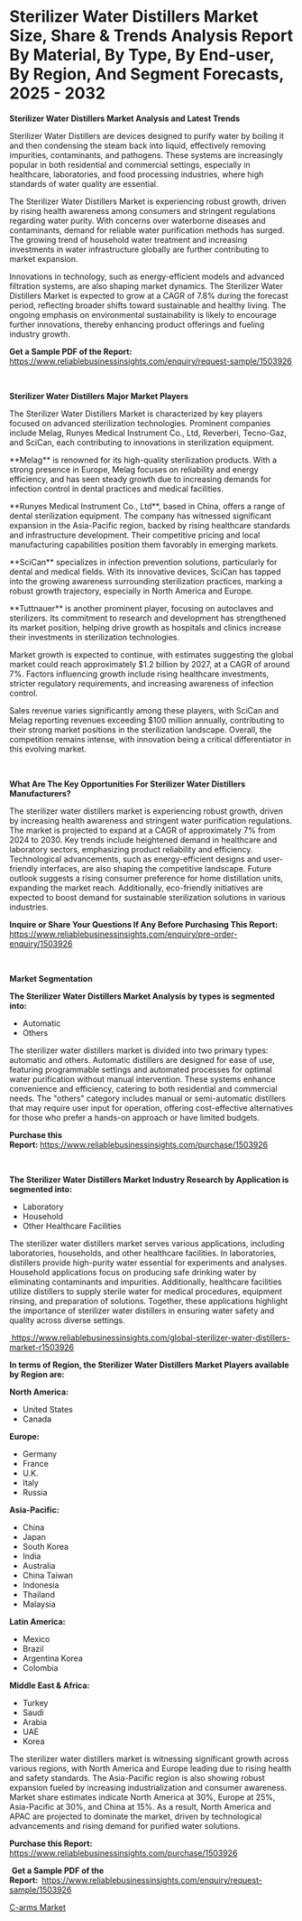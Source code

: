 <p><h1>Sterilizer Water Distillers Market Size, Share & Trends Analysis Report By Material, By Type, By End-user, By Region, And Segment Forecasts, 2025 - 2032</h1></p><p><strong>Sterilizer Water Distillers Market Analysis and Latest Trends</strong></p>
<p><p>Sterilizer Water Distillers are devices designed to purify water by boiling it and then condensing the steam back into liquid, effectively removing impurities, contaminants, and pathogens. These systems are increasingly popular in both residential and commercial settings, especially in healthcare, laboratories, and food processing industries, where high standards of water quality are essential.</p><p>The Sterilizer Water Distillers Market is experiencing robust growth, driven by rising health awareness among consumers and stringent regulations regarding water purity. With concerns over waterborne diseases and contaminants, demand for reliable water purification methods has surged. The growing trend of household water treatment and increasing investments in water infrastructure globally are further contributing to market expansion.</p><p>Innovations in technology, such as energy-efficient models and advanced filtration systems, are also shaping market dynamics. The Sterilizer Water Distillers Market is expected to grow at a CAGR of 7.8% during the forecast period, reflecting broader shifts toward sustainable and healthy living. The ongoing emphasis on environmental sustainability is likely to encourage further innovations, thereby enhancing product offerings and fueling industry growth.</p></p>
<p><strong>Get a Sample PDF of the Report:&nbsp;</strong> <a href="https://www.reliablebusinessinsights.com/enquiry/request-sample/1503926?utm_campaign=3003&utm_medium=2&utm_source=Github&utm_content=ia&utm_term=23032025&utm_id=sterilizer-water-distillers">https://www.reliablebusinessinsights.com/enquiry/request-sample/1503926</a></p>
<p>&nbsp;</p>
<p><strong>Sterilizer Water Distillers Major Market Players</strong></p>
<p><p>The Sterilizer Water Distillers Market is characterized by key players focused on advanced sterilization technologies. Prominent companies include Melag, Runyes Medical Instrument Co., Ltd, Reverberi, Tecno-Gaz, and SciCan, each contributing to innovations in sterilization equipment.</p><p>**Melag** is renowned for its high-quality sterilization products. With a strong presence in Europe, Melag focuses on reliability and energy efficiency, and has seen steady growth due to increasing demands for infection control in dental practices and medical facilities.</p><p>**Runyes Medical Instrument Co., Ltd**, based in China, offers a range of dental sterilization equipment. The company has witnessed significant expansion in the Asia-Pacific region, backed by rising healthcare standards and infrastructure development. Their competitive pricing and local manufacturing capabilities position them favorably in emerging markets.</p><p>**SciCan** specializes in infection prevention solutions, particularly for dental and medical fields. With its innovative devices, SciCan has tapped into the growing awareness surrounding sterilization practices, marking a robust growth trajectory, especially in North America and Europe.</p><p>**Tuttnauer** is another prominent player, focusing on autoclaves and sterilizers. Its commitment to research and development has strengthened its market position, helping drive growth as hospitals and clinics increase their investments in sterilization technologies.</p><p>Market growth is expected to continue, with estimates suggesting the global market could reach approximately $1.2 billion by 2027, at a CAGR of around 7%. Factors influencing growth include rising healthcare investments, stricter regulatory requirements, and increasing awareness of infection control.</p><p>Sales revenue varies significantly among these players, with SciCan and Melag reporting revenues exceeding $100 million annually, contributing to their strong market positions in the sterilization landscape. Overall, the competition remains intense, with innovation being a critical differentiator in this evolving market.</p></p>
<p>&nbsp;</p>
<p><strong>What Are The Key Opportunities For Sterilizer Water Distillers Manufacturers?</strong></p>
<p><p>The sterilizer water distillers market is experiencing robust growth, driven by increasing health awareness and stringent water purification regulations. The market is projected to expand at a CAGR of approximately 7% from 2024 to 2030. Key trends include heightened demand in healthcare and laboratory sectors, emphasizing product reliability and efficiency. Technological advancements, such as energy-efficient designs and user-friendly interfaces, are also shaping the competitive landscape. Future outlook suggests a rising consumer preference for home distillation units, expanding the market reach. Additionally, eco-friendly initiatives are expected to boost demand for sustainable sterilization solutions in various industries.</p></p>
<p><strong>Inquire or Share Your Questions If Any Before Purchasing This Report:</strong> <a href="https://www.reliablebusinessinsights.com/enquiry/pre-order-enquiry/1503926?utm_campaign=3003&utm_medium=2&utm_source=Github&utm_content=ia&utm_term=23032025&utm_id=sterilizer-water-distillers">https://www.reliablebusinessinsights.com/enquiry/pre-order-enquiry/1503926</a></p>
<p>&nbsp;</p>
<p><strong>Market Segmentation</strong></p>
<p><strong>The Sterilizer Water Distillers Market Analysis by types is segmented into:</strong></p>
<p><ul><li>Automatic</li><li>Others</li></ul></p>
<p><p>The sterilizer water distillers market is divided into two primary types: automatic and others. Automatic distillers are designed for ease of use, featuring programmable settings and automated processes for optimal water purification without manual intervention. These systems enhance convenience and efficiency, catering to both residential and commercial needs. The "others" category includes manual or semi-automatic distillers that may require user input for operation, offering cost-effective alternatives for those who prefer a hands-on approach or have limited budgets.</p></p>
<p><strong>Purchase this Report:&nbsp;</strong><a href="https://www.reliablebusinessinsights.com/purchase/1503926?utm_campaign=3003&utm_medium=2&utm_source=Github&utm_content=ia&utm_term=23032025&utm_id=sterilizer-water-distillers">https://www.reliablebusinessinsights.com/purchase/1503926</a></p>
<p>&nbsp;</p>
<p><strong>The Sterilizer Water Distillers Market Industry Research by Application is segmented into:</strong></p>
<p><ul><li>Laboratory</li><li>Household</li><li>Other Healthcare Facilities</li></ul></p>
<p><p>The sterilizer water distillers market serves various applications, including laboratories, households, and other healthcare facilities. In laboratories, distillers provide high-purity water essential for experiments and analyses. Household applications focus on producing safe drinking water by eliminating contaminants and impurities. Additionally, healthcare facilities utilize distillers to supply sterile water for medical procedures, equipment rinsing, and preparation of solutions. Together, these applications highlight the importance of sterilizer water distillers in ensuring water safety and quality across diverse settings.</p></p>
<p><a href="https://www.reliablebusinessinsights.com/global-sterilizer-water-distillers-market-r1503926?utm_campaign=3003&utm_medium=2&utm_source=Github&utm_content=ia&utm_term=23032025&utm_id=sterilizer-water-distillers">&nbsp;https://www.reliablebusinessinsights.com/global-sterilizer-water-distillers-market-r1503926</a></p>
<p><strong>In terms of Region, the Sterilizer Water Distillers Market Players available by Region are:</strong></p>
<p>
    <p> <strong> North America: </strong>
        <ul>
            <li>United States</li>
            <li>Canada</li>
        </ul>
        </p> 
    <p> <strong> Europe: </strong>
        <ul>
            <li>Germany</li>
            <li>France</li>
            <li>U.K.</li>
            <li>Italy</li>
            <li>Russia</li>
        </ul>
        </p> 
    <p> <strong> Asia-Pacific: </strong>
        <ul>
            <li>China</li>
            <li>Japan</li>
            <li>South Korea</li>
            <li>India</li>
            <li>Australia</li>
            <li>China Taiwan</li>
            <li>Indonesia</li>
            <li>Thailand</li>
            <li>Malaysia</li>
        </ul>
        </p> 
    <p> <strong> Latin America: </strong>
        <ul>
            <li>Mexico</li>
            <li>Brazil</li>
            <li>Argentina Korea</li>
            <li>Colombia</li>
        </ul>
        </p> 
    <p> <strong> Middle East & Africa: </strong>
        <ul>
            <li>Turkey</li>
            <li>Saudi</li>
            <li>Arabia</li>
            <li>UAE</li>
            <li>Korea</li>
        </ul>
    </p>
    </p>
<p><p>The sterilizer water distillers market is witnessing significant growth across various regions, with North America and Europe leading due to rising health and safety standards. The Asia-Pacific region is also showing robust expansion fueled by increasing industrialization and consumer awareness. Market share estimates indicate North America at 30%, Europe at 25%, Asia-Pacific at 30%, and China at 15%. As a result, North America and APAC are projected to dominate the market, driven by technological advancements and rising demand for purified water solutions.</p></p>
<p><strong>Purchase this Report: </strong><a href="https://www.reliablebusinessinsights.com/purchase/1503926?utm_campaign=3003&utm_medium=2&utm_source=Github&utm_content=ia&utm_term=23032025&utm_id=sterilizer-water-distillers">https://www.reliablebusinessinsights.com/purchase/1503926</a></p>
<p>&nbsp;<strong>Get a Sample PDF of the Report:&nbsp;&nbsp;</strong><a href="https://www.reliablebusinessinsights.com/enquiry/request-sample/1503926?utm_campaign=3003&utm_medium=2&utm_source=Github&utm_content=ia&utm_term=23032025&utm_id=sterilizer-water-distillers">https://www.reliablebusinessinsights.com/enquiry/request-sample/1503926</a></p>
<p><strong></strong></p>
<p><p><a href="https://github.com/felishtimoti/Market-Research-Report-List-1/blob/main/c-arms-market.md?utm_campaign=3003&utm_medium=2&utm_source=Github&utm_content=ia&utm_term=23032025&utm_id=sterilizer-water-distillers">C-arms Market</a></p></p>